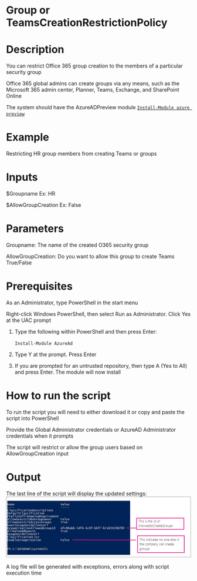 # Group or TeamsCreationRestrictionPolicy

# Description
You can restrict Office 365 group creation to the members of a particular security group

Office 365 global admins can create groups via any means, such as the Microsoft 365 admin center, Planner, Teams, Exchange, and SharePoint Online

The system should have the AzureADPreview module [`Install-Module azure preview`](https://docs.microsoft.com/en-us/powershell/azure/active-directory/install-adv2?view=azureadps-2.0-preview#installing-the-azure-ad-module)

# Example
Restricting HR group members from creating Teams or groups

# Inputs
$Groupname Ex: HR

$AllowGroupCreation Ex: False

# Parameters
Groupname: The name of the created O365 security group

AllowGroupCreation: Do you want to allow this group to create Teams True/False

# Prerequisites
As an Administrator, type PowerShell in the start menu

Right-click Windows PowerShell, then select Run as Administrator. Click Yes at the UAC prompt
1.	Type the following within PowerShell and then press Enter:

     `Install-Module AzureAd`

2.	Type Y at the prompt. Press Enter

3.	If you are prompted for an untrusted repository, then type A (Yes to All) and press Enter. The module will now install

# How to run the script
To run the script you will need to either download it or copy and paste the script into PowerShell

Provide the Global Administrator credentials or AzureAD Administrator credentials when it prompts

The script will restrict or allow the group users based on AllowGroupCreation input

# Output
The last line of the script will display the updated settings:
![output](https://github.com/Geetha63/MS-Teams-Scripts/blob/master/Images/Restricting%20group%20creation.png)

A log file will be generated with exceptions, errors along with script execution time
